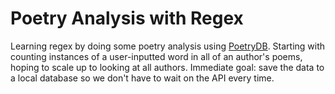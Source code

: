 # Poetry Analysis with Regex
Learning regex by doing some poetry analysis using [PoetryDB](http://poetrydb.org/index.html). Starting with counting instances of a user-inputted word in all of an author's poems, hoping to scale up to looking at all authors. Immediate goal: save the data to a local database so we don't have to wait on the API every time.
